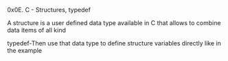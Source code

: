 0x0E. C - Structures, typedef

A structure is a user defined data type available in C that allows to combine data items of all kind

typedef-Then use that data type to define structure variables directly like in the example
